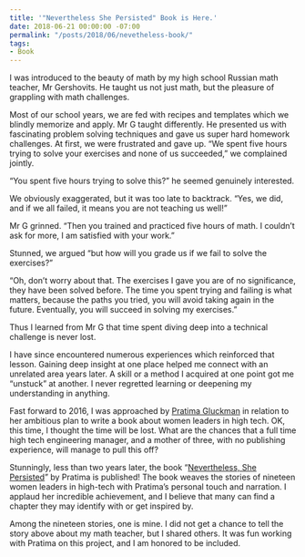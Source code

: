 ```yaml
---
title: '"Nevertheless She Persisted" Book is Here.'
date: 2018-06-21 00:00:00 -07:00
permalink: "/posts/2018/06/nevetheless-book/"
tags:
- Book
---
```


I was introduced to the beauty of math by my high school Russian math teacher, Mr Gershovits. He taught us not just math, but the pleasure of grappling with math challenges.

Most of our school years, we are fed with recipes and templates which we blindly memorize and apply. Mr G taught differently. He presented us with fascinating problem solving techniques and gave us super hard homework challenges. At first, we were frustrated and gave up. “We spent five hours trying to solve your exercises and none of us succeeded,” we complained jointly.

“You spent five hours trying to solve this?” he seemed genuinely interested.

We obviously exaggerated, but it was too late to backtrack. “Yes, we did, and if we all failed, it means you are not teaching us well!”

Mr G grinned. “Then you trained and practiced five hours of math. I couldn’t ask for more, I am satisfied with your work.”

Stunned, we argued “but how will you grade us if we fail to solve the exercises?”

“Oh, don’t worry about that. The exercises I gave you are of no significance, they have been solved before. The time you spent trying and failing is what matters, because the paths you tried, you will avoid taking again in the future. Eventually, you will succeed in solving my exercises.”

Thus I learned from Mr G that time spent diving deep into a technical challenge is never lost.

I have since encountered numerous experiences which reinforced that lesson. Gaining deep insight at one place helped me connect with an unrelated area years later. A skill or a method I acquired at one point got me “unstuck” at another. I never regretted learning or deepening my understanding in anything.

Fast forward to 2016, I was approached by  [Pratima Gluckman](http://www.pratimagluckman.com/)  in relation to her ambitious plan to write a book about women leaders in high tech. OK, this time, I thought the time will be lost. What are the chances that a full time high tech engineering manager, and a mother of three, with no publishing experience, will manage to pull this off?

Stunningly, less than two years later, the book “[Nevertheless, She Persisted](http://www.pratimagluckman.com/)” by Pratima is published! The book weaves the stories of nineteen women leaders in high-tech with Pratima’s personal touch and narration. I applaud her incredible achievement, and I believe that many can find a chapter they may identify with or get inspired by.

Among the nineteen stories, one is mine. I did not get a chance to tell the story above about my math teacher, but I shared others. It was fun working with Pratima on this project, and I am honored to be included.

